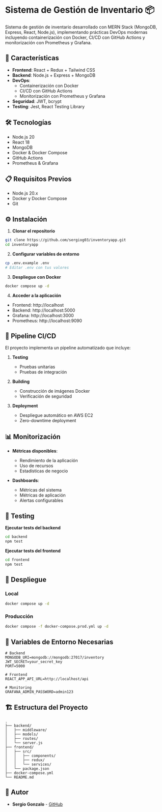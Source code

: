# Sistema de Gestión de Inventario 📦

Sistema de gestión de inventario desarrollado con MERN Stack (MongoDB, Express, React, Node.js), implementando prácticas DevOps modernas incluyendo containerización con Docker, CI/CD con GitHub Actions y monitorización con Prometheus y Grafana.

## 🚀 Características

- **Frontend**: React + Redux + Tailwind CSS
- **Backend**: Node.js + Express + MongoDB
- **DevOps**:
  - Containerización con Docker
  - CI/CD con GitHub Actions
  - Monitorización con Prometheus y Grafana
- **Seguridad**: JWT, bcrypt
- **Testing**: Jest, React Testing Library

## 🛠️ Tecnologías

- Node.js 20
- React 18
- MongoDB
- Docker & Docker Compose
- GitHub Actions
- Prometheus & Grafana

## 📋 Requisitos Previos

- Node.js 20.x
- Docker y Docker Compose
- Git

## ⚙️ Instalación

1. **Clonar el repositorio**
```bash
git clone https://github.com/sergiog03/inventoryapp.git
cd inventoryapp
```

2. **Configurar variables de entorno**
```bash
cp .env.example .env
# Editar .env con tus valores
```

3. **Despliegue con Docker**
```bash
docker compose up -d
```

4. **Acceder a la aplicación**
- Frontend: http://localhost
- Backend: http://localhost:5000
- Grafana: http://localhost:3000
- Prometheus: http://localhost:9090

## 🔄 Pipeline CI/CD

El proyecto implementa un pipeline automatizado que incluye:

1. **Testing**
   - Pruebas unitarias
   - Pruebas de integración

2. **Building**
   - Construcción de imágenes Docker
   - Verificación de seguridad

3. **Deployment**
   - Despliegue automático en AWS EC2
   - Zero-downtime deployment

## 📊 Monitorización

- **Métricas disponibles**:
  - Rendimiento de la aplicación
  - Uso de recursos
  - Estadísticas de negocio

- **Dashboards**:
  - Métricas del sistema
  - Métricas de aplicación
  - Alertas configurables

## 🧪 Testing

**Ejecutar tests del backend**
```bash
cd backend
npm test
```

**Ejecutar tests del frontend**
```bash
cd frontend
npm test
```

## 🚀 Despliegue

### Local
```bash
docker compose up -d
```

### Producción
```bash
docker compose -f docker-compose.prod.yml up -d
```


## 🔑 Variables de Entorno Necesarias

```env
# Backend
MONGODB_URI=mongodb://mongodb:27017/inventory
JWT_SECRET=your_secret_key
PORT=5000

# Frontend
REACT_APP_API_URL=http://localhost/api

# Monitoring
GRAFANA_ADMIN_PASSWORD=admin123
```

## 🏗️ Estructura del Proyecto

```
.
├── backend/
│   ├── middleware/
│   ├── models/
│   ├── routes/
│   └── server.js
├── frontend/
│   ├── src/
│   │   ├── components/
│   │   ├── redux/
│   │   └── services/
│   └── package.json
├── docker-compose.yml
└── README.md
```

## 👥 Autor

- **Sergio Gonzalo** - [GitHub](https://github.com/sergiog03)
